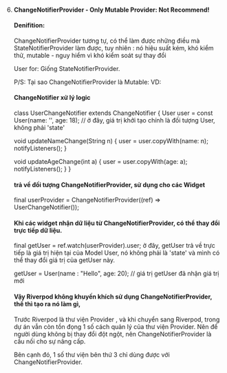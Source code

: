 6.  #### ChangeNotifierProvider - Only Mutable Provider: Not Recommend!

    #### Denifition:

    ChangeNotifierProvider tương tự, có thể làm được những điều mà StateNotifierProvider làm được,
    tuy nhiên : nó hiệu suất kém, khó kiểm thử, mutable - nguy hiểm vì khó kiểm soát sự thay đổi

    User for:
    Giống StateNotifierProvider.

    P/S:
    Tại sao ChangeNotifierProvider là Mutable:
    VD:

    #### ChangeNotifier xử lý logic

    class UserChangeNotifier extends ChangeNotifier {
    User user = const User(name: '', age: 18); // ở đây, giá trị khởi tạo chính là đối tượng User,
    không phải 'state'

    void updateNameChange(String n) {
    user = user.copyWith(name: n);
    notifyListeners();
    }

    void updateAgeChange(int a) {
    user = user.copyWith(age: a);
    notifyListeners();
    }
    }

    #### trả về đối tượng ChangeNotifierProvider, sử dụng cho các Widget

    final userProvider =
    ChangeNotifierProvider<UserChangeNotifier>((ref) => UserChangeNotifier());

    #### Khi các widget nhận dữ liệu từ ChangeNotifierProvider, có thể thay đổi trực tiếp dữ liệu.

    final getUser = ref.watch(userProvider).user;
    ở đây, getUser trả về trực tiếp là giá trị hiện tại của Model User, nó không phải là 'state'
    và mình có thể thay đổi giá trị của getUser này.

    getUser = User(name : "Hello", age: 20); // giá trị getUser đã nhận giá trị mới

    #### Vậy Riverpod không khuyến khích sử dụng ChangeNotifierProvider, thế thì tạo ra nó làm gì,

    Trước Riverpod là thư viện Provider , và khi chuyển sang Riverpod, trong dự án vẫn còn tồn đọng 1 số
    cách quản lý của thư viện Provider. Nên để người dùng không bị thay đổi đột ngột, nên ChangeNotifierProvider là cầu nối cho sự nâng cấp.

    Bên cạnh đó, 1 số thư viện bên thứ 3 chỉ dùng được với ChangeNotifierProvider.
